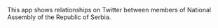 This app shows relationships on Twitter between members of National Assembly of the Republic of Serbia.

